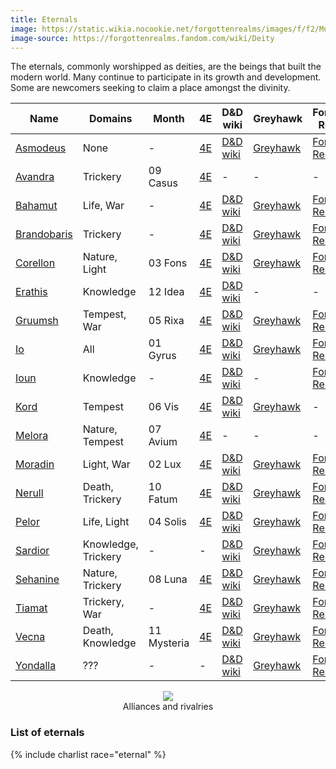 ```yaml
---
title: Eternals
image: https://static.wikia.nocookie.net/forgottenrealms/images/f/f2/Mulhorandi_pantheon_I.jpg
image-source: https://forgottenrealms.fandom.com/wiki/Deity
---
```


The eternals, commonly worshipped as deities, are the beings that built the modern world. Many continue to participate in its growth and development. Some are newcomers seeking to claim a place amongst the divinity.

| Name                                    | Domains             | Month       | 4E                                          | D&D wiki                                                               | Greyhawk                                                               | Forgotten Realms                                                             | Evenfall                                                 | Critical Role                                                     | Wikipedia                                                                            |
|-----------------------------------------|---------------------|-------------|---------------------------------------------|------------------------------------------------------------------------|------------------------------------------------------------------------|------------------------------------------------------------------------------|----------------------------------------------------------|-------------------------------------------------------------------|--------------------------------------------------------------------------------------|
| [Asmodeus](../dossiers/asmodeus)        | None                | -           | [4E](https://dnd4.fandom.com/wiki/Asmodeus) | [D&D wiki](https://dungeonsdragons.fandom.com/wiki/Asmodeus)           | [Greyhawk](https://greyhawkonline.com/greyhawkwiki/Asmodeus)           | [Forgotten Realms](https://forgottenrealms.fandom.com/wiki/Asmodeus)         | -                                                        | [Critical Role](https://criticalrole.fandom.com/wiki/Asmodeus)    | [Wikipedia](https://en.wikipedia.org/wiki/Devil_%28Dungeons_%26_Dragons%29#Asmodeus) |
| [Avandra](../dossiers/avandra)          | Trickery            | 09 Casus    | [4E](https://dnd4.fandom.com/wiki/Avandra)  | -                                                                      | -                                                                      | -                                                                            | [Evenfall](https://evenfall.fandom.com/wiki/Avandra)     | [Critical Role](https://criticalrole.fandom.com/wiki/Avandra)     | -                                                                                    |
| [Bahamut](../dossiers/bahamut)          | Life, War           | -           | [4E](https://dnd4.fandom.com/wiki/Bahamut)  | [D&D wiki](https://dungeonsdragons.fandom.com/wiki/Bahamut)            | [Greyhawk](https://greyhawkonline.com/greyhawkwiki/Bahamut)            | [Forgotten Realms](https://forgottenrealms.fandom.com/wiki/Bahamut)          | [Evenfall](https://evenfall.fandom.com/wiki/Bahamut)     | [Critical Role](https://criticalrole.fandom.com/wiki/Bahaamut)    | [Wikipedia](https://en.wikipedia.org/wiki/Bahamut_%28Dungeons_%26_Dragons%29)        |
| [Brandobaris](/../dossiers/brandobaris) | Trickery            | -           | [4E](https://dnd4.fandom.com/wiki/Bahamut)  | [D&D wiki](https://dungeonsdragons.fandom.com/wiki/Brandobaris)        | [Greyhawk](https://greyhawkonline.com/greyhawkwiki/Brandobaris)        | [Forgotten Realms](https://forgottenrealms.fandom.com/wiki/Brandobaris)      | -                                                        | -                                                                 | -                                                                                    |
| [Corellon](../dossiers/corellon)        | Nature, Light       | 03 Fons     | [4E](https://dnd4.fandom.com/wiki/Corellon) | [D&D wiki](https://dungeonsdragons.fandom.com/wiki/Corellon_Larethian) | [Greyhawk](https://greyhawkonline.com/greyhawkwiki/Corellon_Larethian) | [Forgotten Realms](https://forgottenrealms.fandom.com/wiki/Corellon)         | [Evenfall](https://evenfall.fandom.com/wiki/Corellon)    | [Critical Role](https://criticalrole.fandom.com/wiki/Corellon)    | [Wikipedia](https://en.wikipedia.org/wiki/Corellon_Larethian)                        |
| [Erathis](../dossiers/erathis)          | Knowledge           | 12 Idea     | [4E](https://dnd4.fandom.com/wiki/Erathis)  | [D&D wiki](https://dungeonsdragons.fandom.com/wiki/Erathis)            | -                                                                      | -                                                                            | [Evenfall](https://evenfall.fandom.com/wiki/Erathis)     | [Critical Role](https://criticalrole.fandom.com/wiki/Erathis)     | -                                                                                    |
| [Gruumsh](../dossiers/gruumsh)          | Tempest, War        | 05 Rixa     | [4E](https://dnd4.fandom.com/wiki/Gruumsh)  | [D&D wiki](https://dungeonsdragons.fandom.com/wiki/Gruumsh)            | [Greyhawk](https://greyhawkonline.com/greyhawkwiki/Gruumsh)            | [Forgotten Realms](https://forgottenrealms.fandom.com/wiki/Gruumsh)          | -                                                        | [Critical Role](https://criticalrole.fandom.com/wiki/Gruumsh)     | -                                                                                    |
| [Io](../dossiers/io)                    | All                 | 01 Gyrus    | [4E](https://dnd4.fandom.com/wiki/Io)       | [D&D wiki](https://dungeonsdragons.fandom.com/wiki/Io)                 | [Greyhawk](https://greyhawkonline.com/greyhawkwiki/Io)                 | [Forgotten Realms](https://forgottenrealms.fandom.com/wiki/Asgorath)         | -                                                        | -                                                                 | -                                                                                    |
| [Ioun](../dossiers/ioun)                | Knowledge           | -           | [4E](https://dnd4.fandom.com/wiki/Ioun)     | [D&D wiki](https://dungeonsdragons.fandom.com/wiki/Ioun)               | -                                                                      | [Forgotten Realms](https://forgottenrealms.fandom.com/wiki/Congenio_Ioun)    | [Evenfall](https://evenfall.fandom.com/wiki/Ioun)        | [Critical Role](https://criticalrole.fandom.com/wiki/Ioun)        | -                                                                                    |
| [Kord](../dossiers/kord)                | Tempest             | 06 Vis      | [4E](https://dnd4.fandom.com/wiki/Kord)     | [D&D wiki](https://dungeonsdragons.fandom.com/wiki/Kord)               | [Greyhawk](https://greyhawkonline.com/greyhawkwiki/Kord)               | -                                                                            | [Evenfall](https://evenfall.fandom.com/wiki/Kord)        | [Critical Role](https://criticalrole.fandom.com/wiki/Kord)        | -                                                                                    |
| [Melora](../dossiers/melora)            | Nature, Tempest     | 07 Avium    | [4E](https://dnd4.fandom.com/wiki/Melora)   | -                                                                      | -                                                                      | -                                                                            | [Evenfall](https://evenfall.fandom.com/wiki/Melora)      | [Critical Role](https://criticalrole.fandom.com/wiki/Melora)      | -                                                                                    |
| [Moradin](../dossiers/moradin)          | Light, War          | 02 Lux      | [4E](https://dnd4.fandom.com/wiki/Moradin)  | [D&D wiki](https://dungeonsdragons.fandom.com/wiki/Moradin)            | [Greyhawk](https://greyhawkonline.com/greyhawkwiki/Moradin)            | [Forgotten Realms](https://forgottenrealms.fandom.com/wiki/Moradin)          | [Evenfall](https://evenfall.fandom.com/wiki/Moradin)     | [Critical Role](https://criticalrole.fandom.com/wiki/Moradin)     | [Wikipedia](https://en.wikipedia.org/wiki/Moradin)                                   |
| [Nerull](../dossiers/nerull)            | Death, Trickery     | 10 Fatum    | [4E](https://dnd4.fandom.com/wiki/Nerull)   | [D&D wiki](https://dungeonsdragons.fandom.com/wiki/Nerull)             | [Greyhawk](https://greyhawkonline.com/greyhawkwiki/Nerull)             | [Forgotten Realms](https://forgottenrealms.fandom.com/wiki/Raven_Queen)      | [Evenfall](https://evenfall.fandom.com/wiki/Raven_Queen) | [Critical Role](https://criticalrole.fandom.com/wiki/Raven_Queen) | -                                                                                    |
| [Pelor](../dossiers/pelor)              | Life, Light         | 04 Solis    | [4E](https://dnd4.fandom.com/wiki/Pelor)    | [D&D wiki](https://dungeonsdragons.fandom.com/wiki/Pelor)              | [Greyhawk](https://greyhawkonline.com/greyhawkwiki/Pelor)              | [Forgotten Realms](https://forgottenrealms.fandom.com/wiki/Amaunator)        | [Evenfall](https://evenfall.fandom.com/wiki/Pelor)       | [Critical Role](https://criticalrole.fandom.com/wiki/Pelor)       | -                                                                                    |
| [Sardior](../dossiers/sardior)          | Knowledge, Trickery | -           | -                                           | [D&D wiki](https://dungeonsdragons.fandom.com/wiki/Sardior)            | [Greyhawk](https://greyhawkonline.com/greyhawkwiki/Sardior)            | [Forgotten Realms](https://forgottenrealms.fandom.com/wiki/Sardior)          | -                                                        | -                                                                 | -                                                                                    |
| [Sehanine](../dossiers/sehanine)        | Nature, Trickery    | 08 Luna     | [4E](https://dnd4.fandom.com/wiki/Sehanine) | [D&D wiki](https://dungeonsdragons.fandom.com/wiki/Sehanine_Moonbow)   | [Greyhawk](https://greyhawkonline.com/greyhawkwiki/Sehanine_Moonbow)   | [Forgotten Realms](https://forgottenrealms.fandom.com/wiki/Sehanine_Moonbow) | [Evenfall](https://evenfall.fandom.com/wiki/Sehanine)    | [Critical Role](https://criticalrole.fandom.com/wiki/Sehanine)    | -                                                                                    |
| [Tiamat](../dossiers/tiamat)            | Trickery, War       | -           | [4E](https://dnd4.fandom.com/wiki/Tiamat)   | [D&D wiki](https://dungeonsdragons.fandom.com/wiki/Tiamat)             | [Greyhawk](https://greyhawkonline.com/greyhawkwiki/Tiamat)             | [Forgotten Realms](https://forgottenrealms.fandom.com/wiki/Tiamat)           | -                                                        | [Critical Role](https://criticalrole.fandom.com/wiki/Tiamat)      | [Wikipedia](https://en.wikipedia.org/wiki/Tiamat_%28Dungeons_%26_Dragons%29)         |
| [Vecna](../dossiers/vecna)              | Death, Knowledge    | 11 Mysteria | [4E](https://dnd4.fandom.com/wiki/Vecna)    | [D&D wiki](https://dungeonsdragons.fandom.com/wiki/Vecna)              | [Greyhawk](https://greyhawkonline.com/greyhawkwiki/Vecna)              | [Forgotten Realms](https://forgottenrealms.fandom.com/wiki/Vecna)            | -                                                        | [Critical Role](https://criticalrole.fandom.com/wiki/Vecna)       | [Wikipedia](https://en.wikipedia.org/wiki/Vecna)                                     |
| [Yondalla](../dossiers/yondalla)        | ???                 | -           | -                                           | [D&D wiki](https://dungeonsdragons.fandom.com/wiki/Yondalla)           | [Greyhawk](https://greyhawkonline.com/greyhawkwiki/Yondalla)           | [Forgotten Realms](https://forgottenrealms.fandom.com/wiki/Yondalla)         | -                                                        | -                                                                 | -                                                                                    |

<center><figure>
<a href="../assets/images/eternals.svg"><img src="../assets/images/eternals.svg" style="max-width: 100%; max-height: 500px"></a>
<figcaption style="text-align: center">Alliances and rivalries</figcaption>
</figure></center>

### List of eternals

{% include charlist race="eternal" %}
